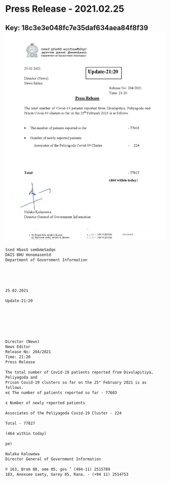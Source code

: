 # Press Release - 2021.02.25 
Key: 18c3e3e048fc7e35daf634aea84f8f39 
![img](img/18c3e3e048fc7e35daf634aea84f8f39.jpg)
---
```
Ssed HbasG sembmeSadqo
DAIS BHU Honomasentd
Department of Government Information

 

 

25.02.2021

Update-21:20

 

 

 

Director (News)
News Editor
Release No: 204/2021
Time: 21:20
Press Release

The total number of Covid-19 patients reported from Divulapitiya, Peliyagoda and
Prison Covid-19 clusters so far on the 25" February 2021 is as follows.
e¢ The number of patients reported so far - 77603

¢ Number of newly reported patients

Associates of the Peliyagoda Covid-19 Cluster - 224

Total - 77827

(464 within today)

pe)

Nalaka Kaluwewa
Director General of Government Information

© 163, Brom 88, ome 05, gos ’ (494-11) 2515789
183, Anexuee saety, Garey 05, Rana. - (+94 11) 2514753

```
